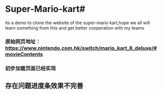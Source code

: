 # Super-Mario-kart#
its a demo to clone the website of the super-mario kart,hope we all will learn something from this and get better cooperation with my teams
### 原始网页地址：https://www.nintendo.com.hk/switch/mario_kart_8_deluxe/#movieContents
### 初步加载页面已经实现
存在问题进度条效果不完善
-------------
